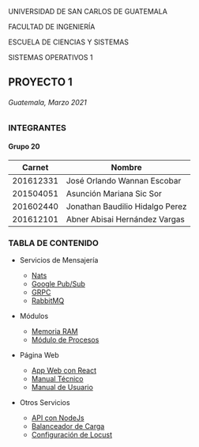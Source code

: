 UNIVERSIDAD DE SAN CARLOS DE GUATEMALA

FACULTAD DE INGENIERÍA

ESCUELA DE CIENCIAS Y SISTEMAS

SISTEMAS OPERATIVOS 1

PROYECTO 1
-------------------------------------------
###### Guatemala, Marzo 2021

### INTEGRANTES

#### Grupo 20

|Carnet|Nombre|
|--|--|
|201612331|José Orlando Wannan Escobar|
|201504051|Asunción Mariana Sic Sor|
|201602440|Jonathan Baudilio Hidalgo Perez|
|201612101|Abner Abisai Hernández Vargas|

### TABLA DE CONTENIDO

* Servicios de Mensajería
    * [Nats](https://github.com/JoWan1998/SO1_P1/blob/main/Nats/Manual_Nats.md)
    * [Google Pub/Sub](https://github.com/JoWan1998/SO1_P1/blob/main/GooglePubSub/manual.md)
    * [GRPC](https://github.com/JoWan1998/SO1_P1/blob/main/Grpc/MANUAL.md)
    * [RabbitMQ](https://github.com/JoWan1998/SO1_P1/blob/main/Rabbitmq/Manuales/RabbitMq.md)
    
* Módulos
    * [Memoria RAM](https://github.com/JoWan1998/SO1_P1/blob/main/Modulos/Modulo%20Ram/manual.md)
    * [Módulo de Procesos](https://github.com/JoWan1998/SO1_P1/blob/main/Rabbitmq/Manuales/Modulo%20Lista%20Procesos.md)

* Página Web
    * [App Web con React](https://github.com/JoWan1998/SO1_P1/blob/main/Rabbitmq/Manuales/AppWeb%20React.md)
    * [Manual Técnico](https://github.com/JoWan1998/SO1_P1/blob/main/FrontEnd/Manual%20FrontEnd.md)
    * [Manual de Usuario](https://github.com/JoWan1998/SO1_P1/blob/main/FrontEnd/Manual%20Usuario.md)

* Otros Servicios
    * [API con NodeJs](https://github.com/JoWan1998/SO1_P1/blob/main/NodeJs/MANUAL.md)
    * [Balanceador de Carga](https://github.com/JoWan1998/SO1_P1/blob/main/Locust/ManualLocust.md)
    * [Configuración de Locust](https://github.com/JoWan1998/SO1_P1/blob/main/Locust/ManualLocust.md)
